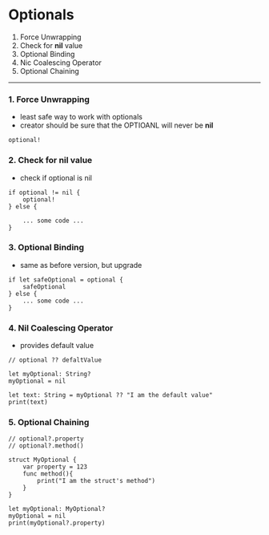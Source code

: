 # Optionals

1. Force Unwrapping 
2. Check for **nil** value
3. Optional Binding
4. Nic Coalescing Operator
5. Optional Chaining


<hr>


### 1. Force Unwrapping

- least safe way to work with optionals
- creator should be sure that the OPTIOANL will never be **nil** 

```
optional!
```


### 2. Check for **nil** value

- check if optional is nil 

```
if optional != nil { 
    optional! 
} else {

    ... some code ...
}
```

### 3. Optional Binding

- same as before version, but upgrade

```
if let safeOptional = optional {
    safeOptional
} else {
    ... some code ...
}
```

### 4. Nil Coalescing Operator

- provides default value

```
// optional ?? defaltValue

let myOptional: String?
myOptional = nil

let text: String = myOptional ?? "I am the default value"
print(text)
```

### 5. Optional Chaining

```
// optional?.property
// optional?.method()

struct MyOptional {
    var property = 123
    func method(){
        print("I am the struct's method")
    } 
}

let myOptional: MyOptional?
myOptional = nil
print(myOptional?.property)

```